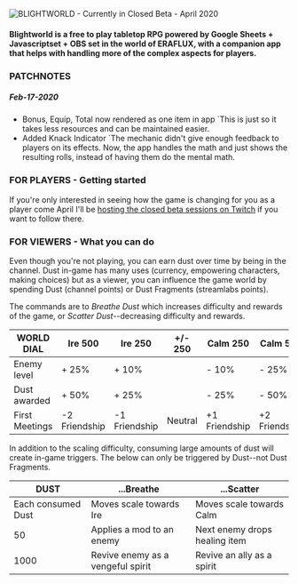 ![BLIGHTWORLD - Currently in Closed Beta - April 2020](https://blight.world/twitch/twitch/video-player-banner.jpg)

#### Blightworld is a free to play tabletop RPG powered by Google Sheets + Javascriptset + OBS set in the world of ERAFLUX, with a companion app that helps with handling more of the complex aspects for players.


### PATCHNOTES
##### Feb-17-2020
- Bonus, Equip, Total now rendered as one item in app `This is just so it takes less resources and can be maintained easier.
- Added Knack Indicator `The mechanic didn't give enough feedback to players on its effects.  Now, the app handles the math and just shows the resulting rolls, instead of having them do the mental math.



### FOR PLAYERS - Getting started
If you're only interested in seeing how the game is changing for you as a player come April I'll be [hosting the closed beta sessions on Twitch](https://www.twitch.tv/lotusware) if you want to follow there.




### FOR VIEWERS - What you can do
Even though you're not playing, you can earn dust over time by being in the channel.  Dust in-game has many uses (currency, empowering characters, making choices) but as a viewer, you can influence the game world by spending Dust (channel points) or Dust Fragments (streamlabs points).  

The commands are to *Breathe Dust* which increases difficulty and rewards of the game, or *Scatter Dust*--decreasing difficulty and rewards.  

WORLD DIAL | Ire 500 | Ire 250 | +/- 250 | Calm 250 | Calm 500
-----|-----|---------|--------|--------|--------
Enemy level | + 25% | + 10%  |    |  - 10% |  - 25%
Dust awarded | + 50% | + 25% |   | - 25% |  - 50%
First Meetings | -2 Friendship | -1 Friendship | Neutral  |  +1 Friendship |  +2 Friendship



In addition to the scaling difficulty, consuming large amounts of dust will create in-game triggers.  The below can only be triggered by Dust--not Dust Fragments.

DUST | ...Breathe | ...Scatter
-----|---------|--------
Each consumed Dust | Moves scale towards Ire | Moves scale towards Calm
50 | Applies a mod to an enemy | Next enemy drops healing item
1000 | Revive enemy as a vengeful spirit | Revive an ally as a spirit
